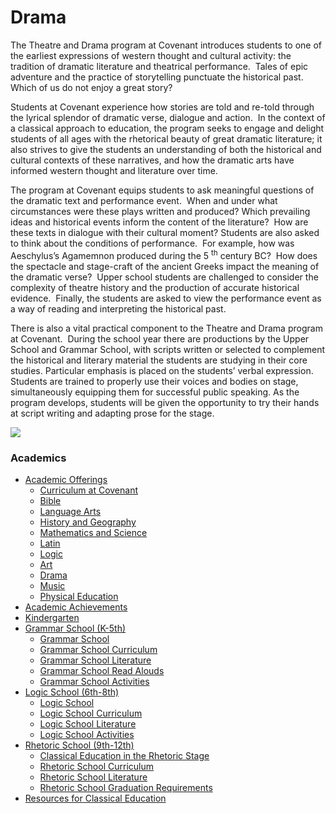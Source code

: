 # Drama

The Theatre and Drama program at Covenant introduces students to one of the earliest expressions of western thought and cultural activity: the tradition of dramatic literature and theatrical performance.  Tales of epic adventure and the practice of storytelling punctuate the historical past. Which of us do not enjoy a great story?

Students at Covenant experience how stories are told and re-told through the lyrical splendor of dramatic verse, dialogue and action.  In the context of a classical approach to education, the program seeks to engage and delight students of all ages with the rhetorical beauty of great dramatic literature; it also strives to give the students an understanding of both the historical and cultural contexts of these narratives, and how the dramatic arts have informed western thought and literature over time. 

The program at Covenant equips students to ask meaningful questions of the dramatic text and performance event.  When and under what circumstances were these plays written and produced? Which prevailing ideas and historical events inform the content of the literature?  How are these texts in dialogue with their cultural moment? Students are also asked to think about the conditions of performance.  For example, how was Aeschylus’s <span>Agamemnon</span> produced during the 5 <sup>th</sup> century BC?  How does the spectacle and stage-craft of the ancient Greeks impact the meaning of the dramatic verse?  Upper school students are challenged to consider the complexity of theatre history and the production of accurate historical evidence.  Finally, the students are asked to view the performance event as a way of reading and interpreting the historical past. 

There is also a vital practical component to the Theatre and Drama program at Covenant.  During the school year there are productions by the Upper School and Grammar School, with scripts written or selected to complement the historical and literary material the students are studying in their core studies. Particular emphasis is placed on the students’ verbal expression.  Students are trained to properly use their voices and bodies on stage, simultaneously equipping them for successful public speaking. As the program develops, students will be given the opportunity to try their hands at script writing and adapting prose for the stage.

![](http://www.covenantclassicalschool.org/uploads/CovenantAthensPlay.jpg)

### Academics

*   [Academic Offerings](http://www.covenantclassicalschool.org/pages/page.asp?page_id=104567)
    *   [Curriculum at Covenant](http://www.covenantclassicalschool.org/curriculum)
    *   [Bible](http://www.covenantclassicalschool.org/pages/page.asp?page_id=104567)
    *   [Language Arts](http://www.covenantclassicalschool.org/pages/page.asp?page_id=104568)
    *   [History and Geography](http://www.covenantclassicalschool.org/pages/page.asp?page_id=104569)
    *   [Mathematics and Science](http://www.covenantclassicalschool.org/pages/page.asp?page_id=104570)
    *   [Latin](http://www.covenantclassicalschool.org/pages/page.asp?page_id=104721)
    *   [Logic](http://www.covenantclassicalschool.org/pages/page.asp?page_id=104572)
    *   [Art](http://www.covenantclassicalschool.org/pages/page.asp?page_id=151325)
    *   [Drama](http://www.covenantclassicalschool.org/pages/page.asp?page_id=151324)
    *   [Music](http://www.covenantclassicalschool.org/pages/page.asp?page_id=104573)
    *   [Physical Education](http://www.covenantclassicalschool.org/pages/page.asp?page_id=104574)
*   [Academic Achievements](http://www.covenantclassicalschool.org/pages/page.asp?page_id=151308)
*   [Kindergarten](http://www.covenantclassicalschool.org/kindergarten)
*   [Grammar School (K-5th)](http://www.covenantclassicalschool.org/pages/page.asp?page_id=98010)
    *   [Grammar School](http://www.covenantclassicalschool.org/grammar)
    *   [Grammar School Curriculum](http://www.covenantclassicalschool.org/pages/page.asp?page_id=98011)
    *   [Grammar School Literature](http://www.covenantclassicalschool.org/pages/page.asp?page_id=99340)
    *   [Grammar School Read Alouds](http://www.covenantclassicalschool.org/pages/page.asp?page_id=102886)
    *   [Grammar School Activities](http://www.covenantclassicalschool.org/pages/page.asp?page_id=98012)
*   [Logic School (6th-8th)](http://www.covenantclassicalschool.org/pages/page.asp?page_id=98133)
    *   [Logic School](http://www.covenantclassicalschool.org/logic-school)
    *   [Logic School Curriculum](http://www.covenantclassicalschool.org/pages/page.asp?page_id=98134)
    *   [Logic School Literature](http://www.covenantclassicalschool.org/pages/page.asp?page_id=99341)
    *   [Logic School Activities](http://www.covenantclassicalschool.org/pages/page.asp?page_id=98135)
*   [Rhetoric School (9th-12th)](http://www.covenantclassicalschool.org/pages/page.asp?page_id=98136)
    *   [Classical Education in the Rhetoric Stage](http://www.covenantclassicalschool.org/pages/page.asp?page_id=98136)
    *   [Rhetoric School Curriculum](http://www.covenantclassicalschool.org/pages/page.asp?page_id=98137)
    *   [Rhetoric School Literature](http://www.covenantclassicalschool.org/pages/page.asp?page_id=112638)
    *   [Rhetoric School Graduation Requirements](http://www.covenantclassicalschool.org/pages/page.asp?page_id=172045)
*   [Resources for Classical Education](http://www.covenantclassicalschool.org/resources)